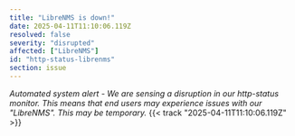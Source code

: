```yaml
---
title: "LibreNMS is down!"
date: 2025-04-11T11:10:06.119Z
resolved: false
severity: "disrupted"
affected: ["LibreNMS"]
id: "http-status-librenms"
section: issue
---
```


**Automated system alert* - We are sensing a disruption in our http-status monitor. This means that end users may experience issues with our "LibreNMS". This may be temporary.* {{< track "2025-04-11T11:10:06.119Z" >}}
